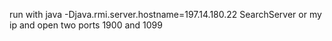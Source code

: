 run with java -Djava.rmi.server.hostname=197.14.180.22 SearchServer
or my ip
and open two ports 1900 and 1099
